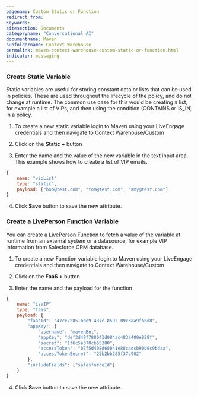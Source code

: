 ```yaml
---
pagename: Custom Static or Function
redirect_from:
Keywords:
sitesection: Documents
categoryname: "Conversational AI"
documentname: Maven
subfoldername: Context Warehouse
permalink: maven-context-warehouse-custom-static-or-function.html
indicator: messaging
---
```


### Create Static Variable

Static variables are useful for storing constant data or lists that can be used in policies. These are used throughout the lifecycle of the policy, and do not change at runtime. The common use case for this would be creating a list, for example a list of VIPs, and then using the condition (CONTAINS or IS_IN) in a policy. 

1. To create a new static variable login to Maven using your LiveEngage credentials and then navigate to Context Warehouse/Custom

2. Click on the **Static +** button

3. Enter the name and the value of the new variable in the text input area. This example shows how to create a list of VIP emails. 

```javascript
{
    name: "vipList"
    type: "static",
    payload: ["bob@test.com", "tom@test.com", "amy@test.com"]
}
```

4. Click **Save** button to save the new attribute. 

### Create a LivePerson Function Variable

You can create a [LivePerson Function](liveperson-functions-overview.html) to fetch a value of the variable at runtime from an external system or a datasource, for example VIP information from Salesforce CRM database. 

1. To create a new Function variable login to Maven using your LiveEngage credentials and then navigate to Context Warehouse/Custom

2. Click on the **FaaS +** button

3. Enter the name and the payload for the function

```javascript
{
    name: "isVIP"
    type: "faas",
    payload: {
        "faasId": "47ce7285-bde9-437e-8592-09c3aa9fb6d8",
        "appKey": {
            "username": "mavenBot",
            "appKey": "def3d49f788643d084ac483a400e828f",
            "secret": "1f6c5a370cb55380",
            "accessToken": "b7f5d408d68041e88cadcb90b9c0bdaa",
            "accessTokenSecret": "25b2bb285f37c902"
        },
        "includeFields": ["salesforceId"]
    }
}
```

4. Click **Save** button to save the new attribute. 